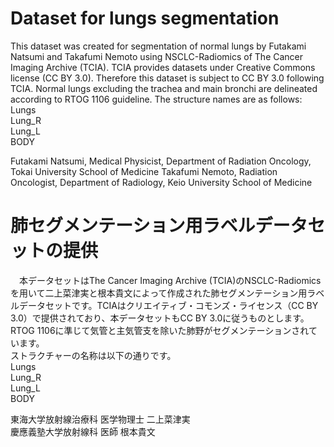# Dataset for lungs segmentation
This dataset was created for segmentation of normal lungs by Futakami Natsumi and Takafumi Nemoto using NSCLC-Radiomics of The Cancer Imaging Archive (TCIA). TCIA provides datasets under Creative Commons license (CC BY 3.0). Therefore this dataset is subject to CC BY 3.0 following TCIA. Normal lungs excluding the trachea and main bronchi are delineated according to RTOG 1106 guideline.
The structure names are as follows:
Lungs  
Lung_R  
Lung_L  
BODY

Futakami Natsumi, Medical Physicist, Department of Radiation Oncology, Tokai University School of Medicine
Takafumi Nemoto, Radiation Oncologist, Department of Radiology, Keio University School of Medicine


# 肺セグメンテーション用ラベルデータセットの提供  
　本データセットはThe Cancer Imaging Archive (TCIA)のNSCLC-Radiomicsを用いて二上菜津実と根本貴文によって作成された肺セグメンテーション用ラベルデータセットです。TCIAはクリエイティブ・コモンズ・ライセンス（CC BY 3.0）で提供されており、本データセットもCC BY 3.0に従うものとします。RTOG 1106に準じて気管と主気管支を除いた肺野がセグメンテーションされています。  
ストラクチャーの名称は以下の通りです。  
Lungs  
Lung_R  
Lung_L  
BODY  

東海大学放射線治療科 医学物理士 二上菜津実  
慶應義塾大学放射線科 医師 根本貴文